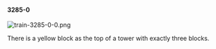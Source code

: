 #### 3285-0
![train-3285-0-0.png](https://github.com/lil-lab/nlvr/raw/master/nlvr/train/images/36/train-3285-0-0.png "train-3285-0-0.png")

There is a yellow block as the top of a tower with exactly three blocks.